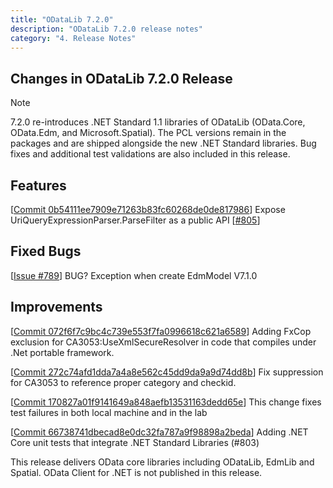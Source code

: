 ```yaml
---
title: "ODataLib 7.2.0"
description: "ODataLib 7.2.0 release notes"
category: "4. Release Notes"
---
```


## Changes in ODataLib 7.2.0 Release ##

> [!NOTE]
> 7.2.0 re-introduces .NET Standard 1.1 libraries of ODataLib (OData.Core, OData.Edm, and Microsoft.Spatial). The PCL versions remain in the packages and are shipped alongside the new .NET Standard libraries. Bug fixes and additional test validations are also included in this release.

## Features ##

[[Commit 0b54111ee7909e71263b83fc60268de0de817986](https://github.com/OData/odata.net/commit/0b54111ee7909e71263b83fc60268de0de817986)] Expose UriQueryExpressionParser.ParseFilter as a public API [[#805](https://github.com/OData/odata.net/issues/805)]

## Fixed Bugs ##

[[Issue #789](https://github.com/OData/odata.net/issues/789)] BUG? Exception when create EdmModel V7.1.0

## Improvements ##

[[Commit 072f6f7c9bc4c739e553f7fa0996618c621a6589](https://github.com/OData/odata.net/commit/072f6f7c9bc4c739e553f7fa0996618c621a6589)] Adding FxCop exclusion for CA3053:UseXmlSecureResolver in code that compiles under .Net portable framework.

[[Commit 272c74afd1dda7a4a8e562c45dd9da9a9d74dd8b](https://github.com/OData/odata.net/commit/272c74afd1dda7a4a8e562c45dd9da9a9d74dd8b)] Fix suppression for CA3053 to reference proper category and checkid.

[[Commit 170827a01f9141649a848aefb13531163dedd65e](https://github.com/OData/odata.net/commit/170827a01f9141649a848aefb13531163dedd65e)] This change fixes test failures in both local machine and in the lab

[[Commit 66738741dbecad8e0dc32fa787a9f98898a2beda](https://github.com/OData/odata.net/commit/66738741dbecad8e0dc32fa787a9f98898a2beda)] Adding .NET Core unit tests that integrate .NET Standard Libraries (#803)

This release delivers OData core libraries including ODataLib, EdmLib and Spatial. OData Client for .NET is not published in this release.
